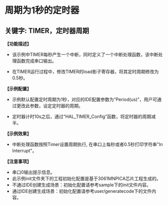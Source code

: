 # 周期为1秒的定时器
## 关键字: TIMER，定时器周期

**【功能描述】**
+ 该示例中TIMER每秒产生一个中断，同时定义了一个中断处理函数，该中断处理函数完成串口输出。

+ 在TIMER运行过程中，修改TIMER的load影子寄存器，将其定时周期修改为0.5秒。

**【示例配置】**
+ 示例默认配置定时周期为1秒，对应的IDE配置参数为“Period(us)”，用户可通过更改此参数，设定定时器的周期。

+ 定时器计时10s之后，通过“HAL_TIMER_Config”函数，将定时器的周期减半。

**【示例效果】**
+ 中断处理函数按照Timer设置周期执行, 在串口上每秒或者0.5秒打印字符串"In Interrupt"。
 
**【注意事项】**
+ 串口0输出提示信息。
+ 此示例init文件夹下的工程初始化配置是基于3061MNPICA芯片工程生成的。
+ 不通过IDE创建生成场景：初始化配置请参考sample下的init文件内容。
+ 通过IDE创建生成场景：初始化配置请参考user/generatecode下的文件内容。